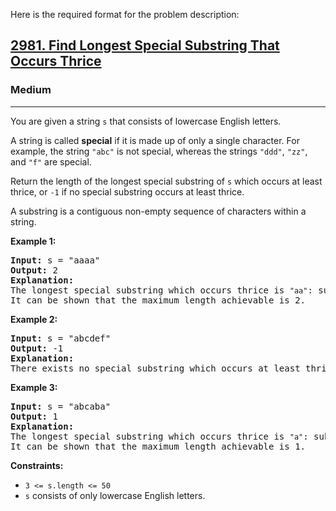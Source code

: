 Here is the required format for the problem description:

<h2><a href="https://leetcode.com/problems/find-longest-special-substring-that-occurs-thrice/">2981. Find Longest Special Substring That Occurs Thrice</a></h2>  
<h3>Medium</h3>  
<hr>  
<div>  
<p>You are given a string <code>s</code> that consists of lowercase English letters.</p>  

<p>A string is called <strong>special</strong> if it is made up of only a single character. For example, the string <code>"abc"</code> is not special, whereas the strings <code>"ddd"</code>, <code>"zz"</code>, and <code>"f"</code> are special.</p>  

<p>Return the length of the longest special substring of <code>s</code> which occurs at least thrice, or <code>-1</code> if no special substring occurs at least thrice.</p>  

<p>A substring is a contiguous non-empty sequence of characters within a string.</p>  

<p><strong>Example 1:</strong></p>  
<pre><strong>Input:</strong> s = "aaaa"  
<strong>Output:</strong> 2  
<strong>Explanation:</strong>  
The longest special substring which occurs thrice is <code>"aa"</code>: substrings <code>"aaaa"</code>, <code>"aaaa"</code>, and <code>"aaaa"</code>.  
It can be shown that the maximum length achievable is 2.  
</pre>  

<p><strong>Example 2:</strong></p>  
<pre><strong>Input:</strong> s = "abcdef"  
<strong>Output:</strong> -1  
<strong>Explanation:</strong>  
There exists no special substring which occurs at least thrice. Hence return <code>-1</code>.  
</pre>  

<p><strong>Example 3:</strong></p>  
<pre><strong>Input:</strong> s = "abcaba"  
<strong>Output:</strong> 1  
<strong>Explanation:</strong>  
The longest special substring which occurs thrice is <code>"a"</code>: substrings <code>"abcaba"</code>, <code>"abcaba"</code>, and <code>"abcaba"</code>.  
It can be shown that the maximum length achievable is 1.  
</pre>  

<p><strong>Constraints:</strong></p>  
<ul>  
<li><code>3 <= s.length <= 50</code></li>  
<li><code>s</code> consists of only lowercase English letters.</li>  
</ul>  
</div>  